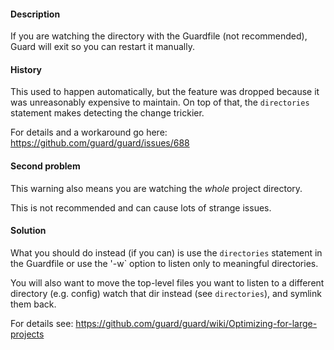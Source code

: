 #### Description

If you are watching the directory with the Guardfile (not recommended), Guard will exit so you can restart it manually.

#### History

This used to happen automatically, but the feature was dropped because it was unreasonably
expensive to maintain. On top of that, the `directories` statement makes detecting the change trickier.

For details and a workaround go here: https://github.com/guard/guard/issues/688

#### Second problem

This warning also means you are watching the *whole* project directory.

This is not recommended and can cause lots of strange issues.

#### Solution

What you should do instead (if you can) is use the `directories` statement in
the Guardfile or use the '-w` option to listen only to meaningful directories.

You will also want to move the top-level files you want to listen to a
different directory (e.g. config) watch that dir instead (see `directories`),
and symlink them back.

For details see: https://github.com/guard/guard/wiki/Optimizing-for-large-projects
